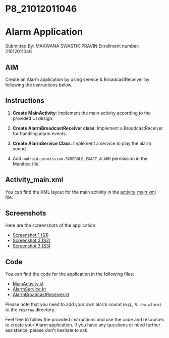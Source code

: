 # P8_21012011046
# Alarm Application

Submitted By: MAKWANA SWASTIK PRAVIN
Enrollment number: 21012011046

## AIM
Create an Alarm application by using service & BroadcastReceiver by following the instructions below.

## Instructions

1. **Create MainActivity**: Implement the main activity according to the provided UI design.

2. **Create AlarmBroadcastReceiver class**: Implement a BroadcastReceiver for handling alarm events.

3. **Create AlarmService Class**: Implement a service to play the alarm sound.

4. Add `android.permission.SCHEDULE_EXACT_ALARM` permission in the Manifest file.

## Activity_main.xml
You can find the XML layout for the main activity in the [activity_main.xml](activity_main.xml) file.

## Screenshots
Here are the screenshots of the application:

- [Screenshot 1 (S1)](S1.png)
- [Screenshot 2 (S2)](S2.png)
- [Screenshot 3 (S3)](S3.png)

## Code
You can find the code for the application in the following files:

- [MainActivity.kt](MainActivity.kt)
- [AlarmService.kt](AlarmService.kt)
- [AlarmBroadcastReceiver.kt](AlarmBroadcastReceiver.kt)

Please note that you need to add your own alarm sound (e.g., `R.raw.alarm`) to the `res/raw` directory.

Feel free to follow the provided instructions and use the code and resources to create your Alarm application. If you have any questions or need further assistance, please don't hesitate to ask.
